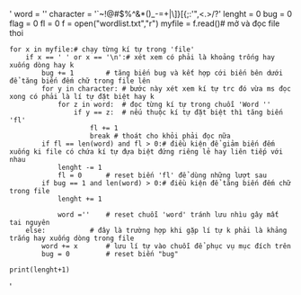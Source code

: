 '
	word = ''
	character = '`~!@#$%^&*()_-=+|\\]}[{;:\'",<.>/?' 
	lenght = 0
	bug = 0
	flag = 0
	fl = 0
	f = open("wordlist.txt","r")
	myfile = f.read()# mở và đọc file thoi 

	for x in myfile:# chạy từng kí tự trong 'file'															
		if x == ' ' or x == '\n':# xét xem có phải là khoảng trống hay xuống dòng hay k
			bug += 1		# tăng biến bug và kết hợp cới biến bên dưới để tăng biến đếm chữ trong file lên 	
			for y in character:	# bước này xét xem kí tự trc đó vừa ms đọc xong có phải là lí tự đặt biệt hay k
				for z in word:	# đọc từng kí tự trong chuỗi 'Word ''
					if y == z:	# nếu thuộc kí tự đặt biệt thì tăng biến 'fl'
						fl += 1				
						break # thoát cho khỏi phải đọc nữa 
			if fl == len(word) and fl > 0:# điều kiện để giảm biến đếm xuống ki file có chứa kí tự đựa biệt đứng riêng lẻ hay liên tiếp với nhau
				lenght -= 1					
				fl = 0		# reset biến 'fl' để dùng những lượt sau
			if bug == 1 and len(word) > 0:# điều kiện để tăng biến đếm chữ trong file
				lenght += 1

				word =''	# reset chuỗi 'word' tránh lưu nhìu gây mất tai nguyên
		else:			# đây là trường hợp khi gặp lí tự k phải là khảng trắng hay xuống dòng trong file
			word += x 		# lưu lí tự vào chuỗi để phục vụ mục đích trên
			bug = 0			# reset biến "bug"

	print(lenght+1)
'
